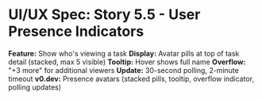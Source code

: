 # UI/UX Spec: Story 5.5 - User Presence Indicators
**Feature:** Show who's viewing a task
**Display:** Avatar pills at top of task detail (stacked, max 5 visible)
**Tooltip:** Hover shows full name
**Overflow:** "+3 more" for additional viewers
**Update:** 30-second polling, 2-minute timeout
**v0.dev:** Presence avatars (stacked pills, tooltip, overflow indicator, polling updates)
